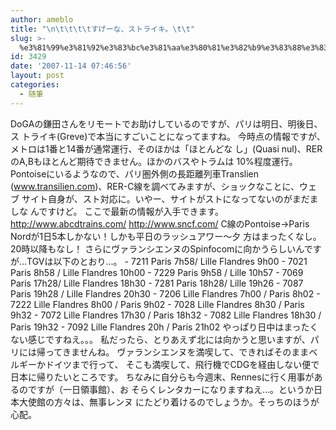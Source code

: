 ```yaml
---
author: ameblo
title: "\n\t\t\t\tすげーな、ストライキ。\t\t"
slug: >-
  %e3%81%99%e3%81%92%e3%83%bc%e3%81%aa%e3%80%81%e3%82%b9%e3%83%88%e3%83%a9%e3%82%a4%e3%82%ad%e3%80%82
id: 3429
date: '2007-11-14 07:46:56'
layout: post
categories:
  - 随筆
---
```


DoGAの鎌田さんをリモートでお助けしているのですが、パリは明日、明後日、ス トライキ(Greve)で本当にすごいことになってますね。 今時点の情報ですが、メトロは1番と14番が通常運行、そのほかは「ほとんどな し」(Quasi nul)、RERのA,Bもほとんど期待できません。ほかのバスやトラムは 10%程度運行。 Pontoiseにいるようなので、パリ圏外側の長距離列車Translien (www.transilien.com)、RER-C線を調べてみますが、ショックなことに、ウェブ サイト自身が、スト対応に。いやー、サイトがストになってないのがまだましな んですけど。 ここで最新の情報が入手できます。 http://www.abcdtrains.com/ http://www.sncf.com/ C線のPontoise→Paris Nordが1日5本しかない！しかも平日のラッシュアワー～夕 方はまったくなし。20時以降もなし！ さらにヴァランシエンヌのSpinfocomに向かうらしいんですが…TGVは以下のとおり…。 - 7211 Paris 7h58/ Lille Flandres 9h00 - 7021 Paris 8h58 / Lille Flandres 10h00 - 7229 Paris 9h58 / Lille 10h57 - 7069 Paris 17h28/ Lille Flandres 18h30 - 7281 Paris 18h28/ Lille 19h26 - 7087 Paris 19h28 / Lille Flandres 20h30 - 7206 Lille Flandres 7h00 / Paris 8h02 - 7222 Lille Flandres 8h00 / Paris 9h02 - 7028 Lille Flandres 8h30 / Paris 9h32 - 7072 Lille Flandres 17h30 / Paris 18h32 - 7082 Lille Flandres 18h30 / Paris 19h32 - 7092 Lille Flandres 20h / Paris 21h02 やっぱり日中はまったくない感じですねえ。。。 私だったら、とりあえず北には向かうと思いますが、パリには帰ってきませんね。 ヴァランシエンヌを満喫して、できればそのままベルギーかドイツまで行って、 そこも満喫して、飛行機でCDGを経由しない便で日本に帰りたいところです。 ちなみに自分らも今週末、Rennesに行く用事があるのですが（一日領事館）、お そらくレンタカーになりますねえ…。というか日本大使館の方々は、無事レンヌ にたどり着けるのでしょうか。そっちのほうが心配。
